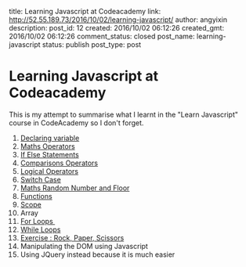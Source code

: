 title: Learning Javascript at Codeacademy
link: http://52.55.189.73/2016/10/02/learning-javascript/
author: angyixin
description: 
post_id: 12
created: 2016/10/02 06:12:26
created_gmt: 2016/10/02 06:12:26
comment_status: closed
post_name: learning-javascript
status: publish
post_type: post

# Learning Javascript at Codeacademy

This is my attempt to summarise what I learnt in the "Learn Javascript" course in CodeAcademy so I don't forget. 

  1. [Declaring variable](http://www.artylope.com/code/2016/10/02/declaring-variables/)
  2. [Maths Operators](http://www.artylope.com/code/2016/10/02/maths-operators/)
  3. [If Else Statements](http://www.artylope.com/code/2016/10/02/if-else-statements/)
  4. [Comparisons Operators](http://www.artylope.com/code/2016/10/02/comparisons-operators/)
  5. [Logical Operators](http://www.artylope.com/code/2016/10/02/logical-operators/)
  6. [Switch Case](http://www.artylope.com/code/2016/10/02/switch-case/)
  7. [Maths Random Number and Floor](http://www.artylope.com/code/2016/10/02/random-number/)
  8. [Functions](http://www.artylope.com/code/2016/10/03/functions/)
  9. [Scope](http://www.artylope.com/code/2016/10/03/scope/)
  10. Array
  11. [For Loops ](http://www.artylope.com/code/2016/10/03/for-loops/)
  12. [While Loops](http://www.artylope.com/code/2016/10/03/while-loop/)
  13. [Exercise : Rock, Paper, Scissors](http://www.artylope.com/code/wp-admin/post.php?post=124&action=edit)
  14. Manipulating the DOM using Javascript
  15. Using JQuery instead because it is much easier